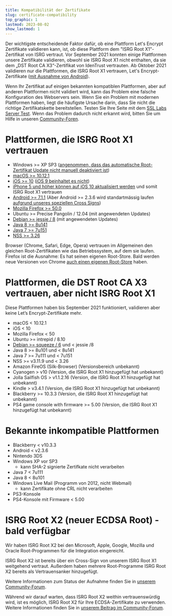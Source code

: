 ```yaml
---
title: Kompatibilität der Zertifikate
slug: certificate-compatibility
top_graphic: 1
lastmod: 2023-08-02
show_lastmod: 1
---
```



Der wichtigste entscheidende Faktor dafür, ob eine Plattform Let's Encrypt Zertifikate validieren kann, ist, ob diese Plattform dem "ISRG Root X1"-Zertifikat von ISRG vertraut. Vor September 2021 konnten einige Plattformen unsere Zertifikate validieren, obwohl sie ISRG Root X1 nicht enthalten, da sie dem „DST Root CA X3“-Zertifikat von IdenTrust vertrauten. Ab Oktober 2021 validieren nur die Plattformen, die ISRG Root X1 vertrauen, Let's Encrypt-Zertifikate ([mit Ausnahme von Android][android-compat]).

Wenn Ihr Zertifikat auf einigen bekannten kompatiblen Plattformen, aber auf anderen Plattformen nicht validiert wird, kann das Problem eine falsche Konfiguration des Webservers sein. Wenn Sie ein Problem mit modernen Plattformen haben, liegt die häufigste Ursache darin, dass Sie nicht die richtige Zertifikatskette bereitstellen. Testen Sie Ihre Seite mit dem [SSL Labs Server Test](https://www.ssllabs.com/ssltest/). Wenn das Problem dadurch nicht erkannt wird, bitten Sie um Hilfe in unseren [Community-Foren](https://community.letsencrypt.org/).

# Plattformen, die ISRG Root X1 vertrauen

* Windows >= XP SP3 ([angenommen, dass das automatische Root-Zertifikat Update nicht manuell deaktiviert ist](https://docs.microsoft.com/en-us/previous-versions/windows/it-pro/windows-server-2008-R2-and-2008/))
* [macOS >= 10.12.1](https://twitter.com/letsencrypt/status/790960929504497665?lang=en)
* [iOS >= 10](https://support.apple.com/en-us/HT207177) ([iOS 9 beinhaltet es nicht](https://support.apple.com/en-us/HT205205))
* [iPhone 5 und höher können auf iOS 10 aktualisiert werden](https://en.wikipedia.org/wiki/IPhone_5) und somit ISRG Root X1 vertrauen
* [Android >= 7.1.1](https://android.googlesource.com/platform/system/ca-certificates/+/android-7.1.1_r15) (Aber Android >= 2.3.6 wird standartmässig laufen [aufgrund unseres speziellen Cross Signs](https://letsencrypt.org/2020/12/21/extending-android-compatibility.html))
* [Mozilla Firefox >= 50.0](https://bugzilla.mozilla.org/show_bug.cgi?id=1204656)
* Ubuntu >= Precise Pangolin / 12.04 (mit angewendeten Updates)
* [Debian >= jessie / 8](https://packages.debian.org/jessie/all/ca-certificates/filelist) (mit angewendeten Updates)
* [Java 8 >= 8u141](https://www.oracle.com/java/technologies/javase/8u141-relnotes.html)
* [Java 7 >= 7u151](https://www.oracle.com/java/technologies/javase/7u151-relnotes.html)
* [NSS >= 3.26](https://developer.mozilla.org/en-US/docs/Mozilla/Projects/NSS/NSS_3.26_release_notes)

Browser (Chrome, Safari, Edge, Opera) vertrauen im Allgemeinen den gleichen Root-Zertifikaten wie das Betriebssystem, auf dem sie laufen. Firefox ist die Ausnahme: Es hat seinen eigenen Root-Store. Bald werden neue Versionen von Chrome [auch einen eigenen Root-Store][chrome-root-store] haben.

# Plattformen, die DST Root CA X3 vertrauen, aber nicht ISRG Root X1

Diese Plattformen haben bis September 2021 funktioniert, validieren aber keine Let’s Encrypt-Zertifikate mehr.

* macOS < 10.12.1
* iOS < 10
* Mozilla Firefox < 50
* Ubuntu >= intrepid / 8.10
* [Debian >= squeeze / 6](https://twitter.com/TokenScandi/status/600806080684359680) und < jessie /8
* Java 8 >= 8u101 und < 8u141
* Java 7 >= 7u111 und < 7u151
* NSS >= v3.11.9 und < 3.26
* Amazon FireOS (Silk-Browser) (Versionsbereich unbekannt)
* Cyanogen > v10 (Version, die ISRG Root X1 hinzugefügt hat unbekannt)
* Jolla Sailfish OS > v1.1.2.16 (Version, die ISRG Root X1 hinzugefügt hat unbekannt)
* Kindle > v3.4.1 (Version, die ISRG Root X1 hinzugefügt hat unbekannt)
* Blackberry >= 10.3.3 (Version, die ISRG Root X1 hinzugefügt hat unbekannt)
* PS4 game console with firmware >= 5.00 (Version, die ISRG Root X1 hinzugefügt hat unbekannt)

# Bekannte inkompatible Plattformen

* Blackberry < v10.3.3
* Android < v2.3.6
* Nintendo 3DS
* Windows XP vor SP3
  * kann SHA-2 signierte Zertifkate nicht verarbeiten
* Java 7 < 7u111
* Java 8 < 8u101
* Windows Live Mail (Programm von 2012, nicht Webmail)
  * kann Zertifikate ohne CRL nicht verarbeiten
* PS3-Konsole
* PS4-Konsole mit Firmware < 5.00

# ISRG Root X2 (neuer ECDSA Root) - bald verfügbar

Wir haben ISRG Root X2 bei den Microsoft, Apple, Google, Mozilla und Oracle Root-Programmen für die Integration eingereicht.

ISRG Root X2 ist bereits über ein Cross-Sign von unserem ISRG Root X1 weitgehend vertraut. Außerdem haben mehrere Root-Programme ISRG Root X2 bereits als Vertrauensanker hinzugefügt.

Weitere Informationen zum Status der Aufnahme finden Sie in [unserem Community-Forum](https://community.letsencrypt.org/t/isrg-root-x2-submitted-to-root-programs/149385).

Während wir darauf warten, dass ISRG Root X2 weithin vertrauenswürdig wird, ist es möglich, ISRG Root X2 für Ihre ECDSA-Zertifikate zu verwenden. Weitere Informationen finden Sie in [unserem Beitrag im Community-Forum](https://community.letsencrypt.org/t/root-x2-alternate-chain-for-ecdsa-opt-in-accounts/202884).

[android-compat]: /2020/12/21/extending-android-compatibility.html

[chrome-root-store]: https://www.chromium.org/Home/chromium-security/root-ca-policy
